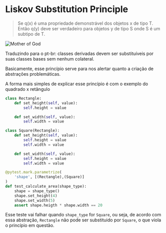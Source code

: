 # Liskov Substitution Principle

> Se q(x) é uma propriedade demonstrável dos objetos x de tipo T. Então q(y) deve ser verdadeiro para objetos y de tipo S onde S é um subtipo de T.

![Mother of God](https://i.kym-cdn.com/entries/icons/facebook/000/004/029/motherofgod.jpg)

Traduzindo para o pt-br: classes derivadas devem ser substituíveis por suas classes bases sem nenhum colateral.  

Basicamente, esse princípio serve para nos alertar quanto a criação de abstrações problemáticas.

A forma mais simples de explicar esse princípio é com o exemplo do quadrado x retângulo

```python
class Rectangle:
    def set_height(self, value):
        self.height = value

    def set_width(self, value):
        self.width = value

class Square(Rectangle):
    def set_height(self, value):
        self.height = value
        self.width = value

    def set_width(self, value):
        self.height = value
        self.width = value

@pytest.mark.parametrize(
    'shape', [(Rectangle),(Square)]
)
def test_calculate_area(shape_type):
    shape = shape_type()
    shape.set_height(4)
    shape.set_width(5)
    assert shape.heigth * shape.width == 20
```

Esse teste vai falhar quando `shape_type` for `Square`, ou seja, de acordo com essa abstração, `Rectangle` não pode ser substituido por `Square`, o que viola o princípio em questão.  


